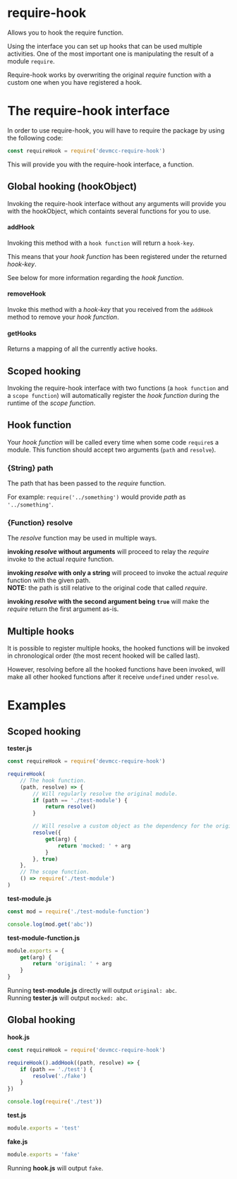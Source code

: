 # require-hook
Allows you to hook the require function.

Using the interface you can set up hooks that can be used multiple activities. One of the most important one is manipulating the result of a module `require`.

Require-hook works by overwriting the original _require_ function with a custom one when you have registered a hook.

# The require-hook interface
In order to use require-hook, you will have to require the package by using the following code:
```javascript
const requireHook = require('devmcc-require-hook')
```

This will provide you with the require-hook interface, a function.

## Global hooking (hookObject)
Invoking the require-hook interface without any arguments will provide you with the hookObject, which containts several functions for you to use.

#### addHook
Invoking this method with a `hook function` will return a `hook-key`.

This means that your _hook function_ has been registered under the returned _hook-key_.

See below for more information regarding the _hook function_.

#### removeHook
Invoke this method with a _hook-key_ that you received from the `addHook` method to remove your _hook function_.

#### getHooks
Returns a mapping of all the currently active hooks.

## Scoped hooking
Invoking the require-hook interface with two functions (a `hook function` and a `scope function`) will automatically register the _hook function_ during the runtime of the _scope function_.

## Hook function
Your _hook function_ will be called every time when some code `require`s a module. This function should accept two arguments (`path` and `resolve`).

### {String} path
The path that has been passed to the _require_ function.

For example: `require('../something')` would provide _path_ as `'../something'`.

### {Function} resolve
The _resolve_ function may be used in multiple ways.

**invoking _resolve_ without arguments** will proceed to relay the _require_ invoke to the actual _require_ function.

**invoking _resolve_ with only a string** will proceed to invoke the actual _require_ function with the given path.  
**NOTE:** the path is still relative to the original code that called _require_.

**invoking _resolve_ with the second argument being `true`** will make the _require_ return the first argument as-is.

## Multiple hooks
It is possible to register multiple hooks, the hooked functions will be invoked in chronological order (the most recent hooked will be called last).

However, resolving before all the hooked functions have been invoked, will make all other hooked functions after it receive `undefined` under `resolve`.

# Examples
## Scoped hooking
**tester.js**
```javascript
const requireHook = require('devmcc-require-hook')

requireHook(
    // The hook function.
    (path, resolve) => {
        // Will regularly resolve the original module.
        if (path == './test-module') {
            return resolve()
        }

        // Will resolve a custom object as the dependency for the original module.
        resolve({
            get(arg) {
                return 'mocked: ' + arg
            }
        }, true)
    },
    // The scope function.
    () => require('./test-module')
)
```

**test-module.js**
```javascript
const mod = require('./test-module-function')

console.log(mod.get('abc'))
```

**test-module-function.js**
```javascript
module.exports = {
    get(arg) {
        return 'original: ' + arg
    }
}
```

Running **test-module.js** directly will output `original: abc`.  
Running **tester.js** will output `mocked: abc`.

## Global hooking
**hook.js**
```javascript
const requireHook = require('devmcc-require-hook')

requireHook().addHook((path, resolve) => {
    if (path == './test') {
        resolve('./fake')
    }
})

console.log(require('./test'))
```

**test.js**
```javascript
module.exports = 'test'
```

**fake.js**
```javascript
module.exports = 'fake'
```

Running **hook.js** will output `fake`.
